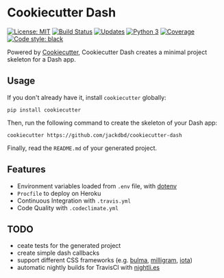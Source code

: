 # Cookiecutter Dash
[![License: MIT](https://img.shields.io/badge/License-MIT-blue.svg)](https://opensource.org/licenses/MIT) [![Build Status](https://travis-ci.org/jackdbd/cookiecutter-dash.svg?branch=master)](https://travis-ci.org/jackdbd/cookiecutter-dash) [![Updates](https://pyup.io/repos/github/jackdbd/cookiecutter-dash/shield.svg)](https://pyup.io/repos/github/jackdbd/cookiecutter-dash/) [![Python 3](https://pyup.io/repos/github/jackdbd/cookiecutter-dash/python-3-shield.svg)](https://pyup.io/repos/github/jackdbd/cookiecutter-dash/) [![Coverage](https://codecov.io/github/jackdbd/cookiecutter-dash/coverage.svg?branch=master)](https://codecov.io/github/jackdbd/cookiecutter-dash?branch=master) [![Code style: black](https://img.shields.io/badge/code%20style-black-000000.svg)](https://github.com/ambv/black)

Powered by [Cookiecutter](https://github.com/audreyr/cookiecutter), Cookiecutter Dash creates a minimal project skeleton for a Dash app.


## Usage
If you don't already have it, install `cookiecutter` globally:

```shell
pip install cookiecutter
```

Then, run the following command to create the skeleton of your Dash app:

```shell
cookiecutter https://github.com/jackdbd/cookiecutter-dash
```

Finally, read the `README.md` of your generated project.


## Features
- Environment variables loaded from `.env` file, with [dotenv](https://github.com/theskumar/python-dotenv)
- `Procfile` to deploy on Heroku
- Continuous Integration with `.travis.yml`
- Code Quality with `.codeclimate.yml`


## TODO
- ceate tests for the generated project
- create simple dash callbacks
- support different CSS frameworks (e.g. [bulma](https://bulma.io/), [milligram](https://milligram.io/), [iota](https://github.com/korywakefield/iota))
- automatic nightly builds for TravisCI with [nightli.es](http://nightli.es/)
